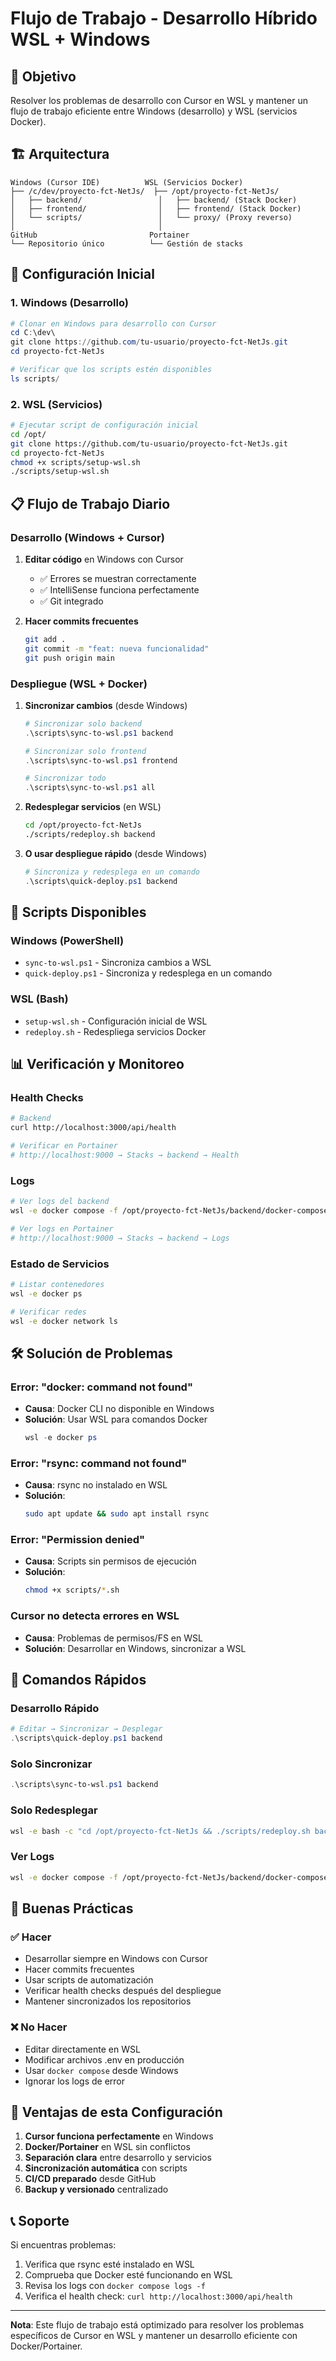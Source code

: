 # Flujo de Trabajo - Desarrollo Híbrido WSL + Windows

## 🎯 Objetivo

Resolver los problemas de desarrollo con Cursor en WSL y mantener un flujo de trabajo eficiente entre Windows (desarrollo) y WSL (servicios Docker).

## 🏗️ Arquitectura

```
Windows (Cursor IDE)          WSL (Servicios Docker)
├── /c/dev/proyecto-fct-NetJs/  ├── /opt/proyecto-fct-NetJs/
│   ├── backend/                 │   ├── backend/ (Stack Docker)
│   ├── frontend/                │   ├── frontend/ (Stack Docker)
│   └── scripts/                 │   └── proxy/ (Proxy reverso)
│                                │
GitHub                         Portainer
└── Repositorio único          └── Gestión de stacks
```

## 🚀 Configuración Inicial

### 1. Windows (Desarrollo)
```powershell
# Clonar en Windows para desarrollo con Cursor
cd C:\dev\
git clone https://github.com/tu-usuario/proyecto-fct-NetJs.git
cd proyecto-fct-NetJs

# Verificar que los scripts estén disponibles
ls scripts/
```

### 2. WSL (Servicios)
```bash
# Ejecutar script de configuración inicial
cd /opt/
git clone https://github.com/tu-usuario/proyecto-fct-NetJs.git
cd proyecto-fct-NetJs
chmod +x scripts/setup-wsl.sh
./scripts/setup-wsl.sh
```

## 📋 Flujo de Trabajo Diario

### Desarrollo (Windows + Cursor)
1. **Editar código** en Windows con Cursor
   - ✅ Errores se muestran correctamente
   - ✅ IntelliSense funciona perfectamente
   - ✅ Git integrado

2. **Hacer commits frecuentes**
   ```bash
   git add .
   git commit -m "feat: nueva funcionalidad"
   git push origin main
   ```

### Despliegue (WSL + Docker)
1. **Sincronizar cambios** (desde Windows)
   ```powershell
   # Sincronizar solo backend
   .\scripts\sync-to-wsl.ps1 backend
   
   # Sincronizar solo frontend
   .\scripts\sync-to-wsl.ps1 frontend
   
   # Sincronizar todo
   .\scripts\sync-to-wsl.ps1 all
   ```

2. **Redesplegar servicios** (en WSL)
   ```bash
   cd /opt/proyecto-fct-NetJs
   ./scripts/redeploy.sh backend
   ```

3. **O usar despliegue rápido** (desde Windows)
   ```powershell
   # Sincroniza y redesplega en un comando
   .\scripts\quick-deploy.ps1 backend
   ```

## 🔧 Scripts Disponibles

### Windows (PowerShell)
- `sync-to-wsl.ps1` - Sincroniza cambios a WSL
- `quick-deploy.ps1` - Sincroniza y redesplega en un comando

### WSL (Bash)
- `setup-wsl.sh` - Configuración inicial de WSL
- `redeploy.sh` - Redespliega servicios Docker

## 📊 Verificación y Monitoreo

### Health Checks
```bash
# Backend
curl http://localhost:3000/api/health

# Verificar en Portainer
# http://localhost:9000 → Stacks → backend → Health
```

### Logs
```bash
# Ver logs del backend
wsl -e docker compose -f /opt/proyecto-fct-NetJs/backend/docker-compose.yml logs -f api

# Ver logs en Portainer
# http://localhost:9000 → Stacks → backend → Logs
```

### Estado de Servicios
```bash
# Listar contenedores
wsl -e docker ps

# Verificar redes
wsl -e docker network ls
```

## 🛠️ Solución de Problemas

### Error: "docker: command not found"
- **Causa**: Docker CLI no disponible en Windows
- **Solución**: Usar WSL para comandos Docker
  ```powershell
  wsl -e docker ps
  ```

### Error: "rsync: command not found"
- **Causa**: rsync no instalado en WSL
- **Solución**: 
  ```bash
  sudo apt update && sudo apt install rsync
  ```

### Error: "Permission denied"
- **Causa**: Scripts sin permisos de ejecución
- **Solución**:
  ```bash
  chmod +x scripts/*.sh
  ```

### Cursor no detecta errores en WSL
- **Causa**: Problemas de permisos/FS en WSL
- **Solución**: Desarrollar en Windows, sincronizar a WSL

## 🔄 Comandos Rápidos

### Desarrollo Rápido
```powershell
# Editar → Sincronizar → Desplegar
.\scripts\quick-deploy.ps1 backend
```

### Solo Sincronizar
```powershell
.\scripts\sync-to-wsl.ps1 backend
```

### Solo Redesplegar
```bash
wsl -e bash -c "cd /opt/proyecto-fct-NetJs && ./scripts/redeploy.sh backend"
```

### Ver Logs
```bash
wsl -e docker compose -f /opt/proyecto-fct-NetJs/backend/docker-compose.yml logs -f
```

## 📝 Buenas Prácticas

### ✅ Hacer
- Desarrollar siempre en Windows con Cursor
- Hacer commits frecuentes
- Usar scripts de automatización
- Verificar health checks después del despliegue
- Mantener sincronizados los repositorios

### ❌ No Hacer
- Editar directamente en WSL
- Modificar archivos .env en producción
- Usar `docker compose` desde Windows
- Ignorar los logs de error

## 🎯 Ventajas de esta Configuración

1. **Cursor funciona perfectamente** en Windows
2. **Docker/Portainer** en WSL sin conflictos
3. **Separación clara** entre desarrollo y servicios
4. **Sincronización automática** con scripts
5. **CI/CD preparado** desde GitHub
6. **Backup y versionado** centralizado

## 📞 Soporte

Si encuentras problemas:
1. Verifica que rsync esté instalado en WSL
2. Comprueba que Docker esté funcionando en WSL
3. Revisa los logs con `docker compose logs -f`
4. Verifica el health check: `curl http://localhost:3000/api/health`

---

**Nota**: Este flujo de trabajo está optimizado para resolver los problemas específicos de Cursor en WSL y mantener un desarrollo eficiente con Docker/Portainer.

